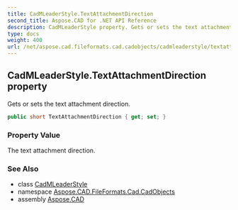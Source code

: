 ```yaml
---
title: CadMLeaderStyle.TextAttachmentDirection
second_title: Aspose.CAD for .NET API Reference
description: CadMLeaderStyle property. Gets or sets the text attachment direction
type: docs
weight: 400
url: /net/aspose.cad.fileformats.cad.cadobjects/cadmleaderstyle/textattachmentdirection/
---
```

## CadMLeaderStyle.TextAttachmentDirection property

Gets or sets the text attachment direction.

```csharp
public short TextAttachmentDirection { get; set; }
```

### Property Value

The text attachment direction.

### See Also

* class [CadMLeaderStyle](../)
* namespace [Aspose.CAD.FileFormats.Cad.CadObjects](../../../aspose.cad.fileformats.cad.cadobjects/)
* assembly [Aspose.CAD](../../../)


